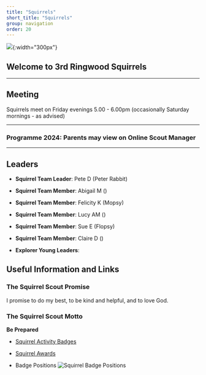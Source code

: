 ```yaml
---
title: "Squirrels"
short_title: "Squirrels"
group: navigation
order: 20
---
```


![](/assets/img/scouts/Squirrel_RGB_multi.png){:width="300px"}

## Welcome to 3rd Ringwood Squirrels

---

## Meeting

Squirrels meet on Friday evenings 5.00 - 6.00pm (occasionally Saturday mornings - as advised)

---

### Programme 2024: Parents may view on Online Scout Manager

---

## Leaders

- **Squirrel Team Leader**: Pete D (Peter Rabbit)

* **Squirrel Team Member**: Abigail M ()

* **Squirrel Team Member**: Felicity K (Mopsy)

* **Squirrel Team Member**: Lucy AM ()

* **Squirrel Team Member**: Sue E (Flopsy)

* **Squirrel Team Member**: Claire D ()

* **Explorer Young Leaders**: 

## Useful Information and Links

### The Squirrel Scout Promise

I promise to do my best,
to be kind and helpful,
and to love God.

### The Squirrel Scout Motto

**Be Prepared**

- [Squirrel Activity Badges](https://www.scouts.org.uk/squirrels/activity-badges/)

- [Squirrel Awards](https://www.scouts.org.uk/squirrels/awards/)

- Badge Positions
  ![Squirrel Badge Positions](https://prod-cms.scouts.org.uk/media/15128/1-squirrel_uniform-diagrams_sept2021_portrait.png)
